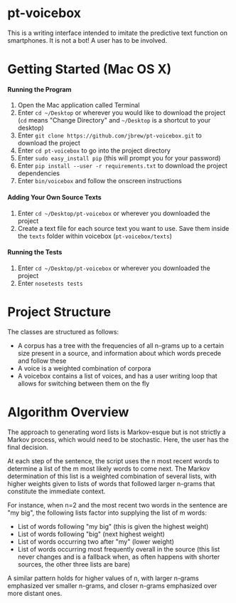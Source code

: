 # pt-voicebox
This is a writing interface intended to imitate the predictive text function on smartphones. It is not a bot! A user has to be involved.

# Getting Started (Mac OS X)
#### Running the Program
1. Open the Mac application called Terminal
2. Enter `cd ~/Desktop` or wherever you would like to download the project (`cd` means "Change Directory" and `~/Desktop` is a shortcut to your desktop) 
3. Enter `git clone https://github.com/jbrew/pt-voicebox.git` to download the project
4. Enter `cd pt-voicebox` to go into the project directory
5. Enter `sudo easy_install pip` (this will prompt you for your password)
6. Enter `pip install --user -r requirements.txt` to download the project dependencies
7. Enter `bin/voicebox` and follow the onscreen instructions

#### Adding Your Own Source Texts
1. Enter `cd ~/Desktop/pt-voicebox` or wherever you downloaded the project
2. Create a text file for each source text you want to use. Save them inside the `texts` folder within voicebox (`pt-voicebox/texts`)

#### Running the Tests
1. Enter `cd ~/Desktop/pt-voicebox` or wherever you downloaded the project
2. Enter `nosetests tests`

# Project Structure
The classes are structured as follows:

- A corpus has a tree with the frequencies of all n-grams up to a certain size present in a source, and information about which words precede and follow these
- A voice is a weighted combination of corpora
- A voicebox contains a list of voices, and has a user writing loop that allows for switching between them on the fly

# Algorithm Overview
The approach to generating word lists is Markov-esque but is not strictly a Markov process, which would need to be stochastic. Here, the user has the final decision.

At each step of the sentence, the script uses the n most recent words to determine a list of the m most likely words to come next. The Markov determination of this list is a weighted combination of several lists, with higher weights given to lists of words that followed larger n-grams that constitute the immediate context.

For instance, when n=2 and the most recent two words in the sentence are "my big", the following lists factor into supplying the list of m words:

- List of words following "my big" (this is given the highest weight)
- List of words following "big" (next highest weight)
- List of words occurring two after "my" (lower weight)
- List of words occurring most frequently overall in the source (this list never changes and is a fallback when, as often happens with shorter sources, the other three lists are bare)

A similar pattern holds for higher values of n, with larger n-grams emphasized ver smaller n-grams, and closer n-grams emphasized over more distant ones.
